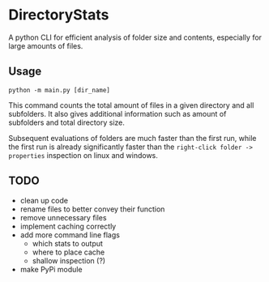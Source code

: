 # DirectoryStats

A python CLI for efficient analysis of folder size and contents, especially for large amounts of files.

## Usage
`python -m main.py [dir_name]`

This command counts the total amount of files in a given directory and all subfolders. It also gives additional
information such as amount of subfolders and total directory size. 

Subsequent evaluations of folders are much faster than the first run, while the first run is already significantly faster
than the `right-click folder -> properties` inspection on linux and windows.

## TODO
- clean up code
- rename files to better convey their function
- remove unnecessary files
- implement caching correctly
- add more command line flags
  - which stats to output
  - where to place cache
  - shallow inspection (?)
- make PyPi module
